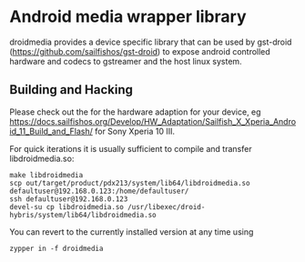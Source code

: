 # Android media wrapper library

droidmedia provides a device specific library that can be used by
gst-droid (https://github.com/sailfishos/gst-droid) to expose android
controlled hardware and codecs to gstreamer and the host linux system.

## Building and Hacking

Please check out the for the hardware adaption for your device, eg
https://docs.sailfishos.org/Develop/HW_Adaptation/Sailfish_X_Xperia_Android_11_Build_and_Flash/ for Sony Xperia 10 III.

For quick iterations it is usually sufficient to compile and transfer libdroidmedia.so:
```
make libdroidmedia
scp out/target/product/pdx213/system/lib64/libdroidmedia.so defaultuser@192.168.0.123:/home/defaultuser/
ssh defaultuser@192.168.0.123
devel-su cp libdroidmedia.so /usr/libexec/droid-hybris/system/lib64/libdroidmedia.so
```

You can revert to the currently installed version at any time using
```
zypper in -f droidmedia
```
